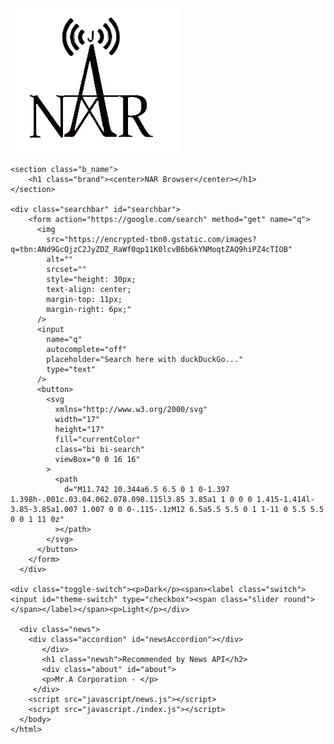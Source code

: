 <html lang="en">
<head>
    <meta charset="utf-8">
    <meta name="viewport" content="
    width=device-width, initinal-scale=1">
    <title>NAR Browser</title>
    <link rel="stylesheet" type="text/css" href="style/style.css">
    <link rel="icon" href="image/NAR-NBG.png" type="image/x-icon">
</head>

<body>
    <section class="logo-and-brand">
        <img
        class="NAR-logo"
        src="image/NAR-NBG.png"
        alt="NARlogo">
    </section> 
   
    <section class="b_name">
        <h1 class="brand"><center>NAR Browser</center></h1> 
    </section>
    
    <div class="searchbar" id="searchbar">
        <form action="https://google.com/search" method="get" name="q">
          <img
            src="https://encrypted-tbn0.gstatic.com/images?q=tbn:ANd9GcQjzC2JyZDZ_RaWf0qp11K0lcvB6b6kYNMoqtZAQ9hiPZ4cTIOB"
            alt=""
            srcset=""
            style="height: 30px;
            text-align: center;
            margin-top: 11px;
            margin-right: 6px;"
          />
          <input
            name="q"
            autocomplete="off"
            placeholder="Search here with duckDuckGo..."
            type="text"
          />
          <button>
            <svg
              xmlns="http://www.w3.org/2000/svg"
              width="17"
              height="17"
              fill="currentColor"
              class="bi bi-search"
              viewBox="0 0 16 16"
            >
              <path
                d="M11.742 10.344a6.5 6.5 0 1 0-1.397 1.398h-.001c.03.04.062.078.098.115l3.85 3.85a1 1 0 0 0 1.415-1.414l-3.85-3.85a1.007 1.007 0 0 0-.115-.1zM12 6.5a5.5 5.5 0 1 1-11 0 5.5 5.5 0 0 1 11 0z"
              ></path>
            </svg>
          </button>
        </form>
      </div>

    <div class="toggle-switch"><p>Dark</p><span><label class="switch"><input id="theme-switch" type="checkbox"><span class="slider round"></span></label></span><p>Light</p></div>
    
      <div class="news">
        <div class="accordion" id="newsAccordion"></div>
           </div>
           <h1 class="newsh">Recommended by News API</h2>
           <div class="about" id="about">
           <p>Mr.A Corporation - </p>
         </div>
        <script src="javascript/news.js"></script>
        <script src="javascript./index.js"></script>
      </body>
    </html>

